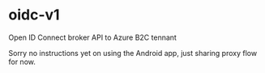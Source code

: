 # oidc-v1
Open ID Connect broker API to Azure B2C tennant

Sorry no instructions yet on using the Android app, just sharing proxy flow for now.
